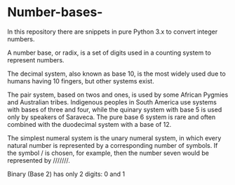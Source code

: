# Number-bases-

In this repository there are snippets in pure Python 3.x to convert integer numbers.

A number base, or radix, is a set of digits used in a counting system to represent numbers. 

The decimal system, also known as base 10, is the most widely used due to humans having 10 fingers, but other systems exist. 

The pair system, based on twos and ones, is used by some African Pygmies and Australian tribes. Indigenous peoples in South America use systems with bases of three and four, while the quinary system with base 5 is used only by speakers of Saraveca. The pure base 6 system is rare and often combined with the duodecimal system with a base of 12.

The simplest numeral system is the unary numeral system, in which every natural number is represented by a corresponding number of symbols. If the symbol / is chosen, for example, then the number seven would be represented by ///////.

Binary (Base 2) has only 2 digits: 0 and 1
